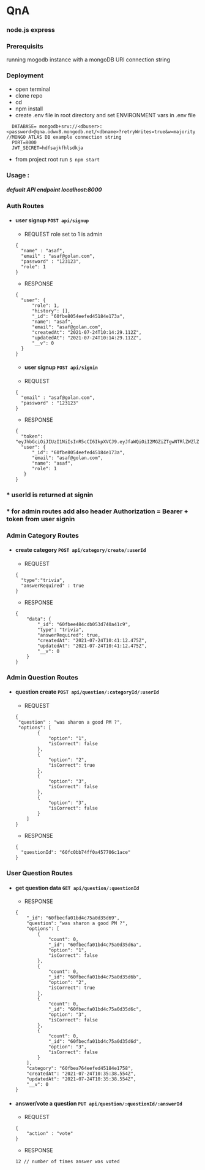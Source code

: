 # QnA
### node.js express 

### Prerequisits

running mogodb instance with a mongoDB URI connection string  

### Deployment

- open terminal
- clone repo
- cd <repo>
- npm install
- create .env file in root directory and set ENVIRONMENT vars in .env file 
```
  DATABASE= mongodb+srv://<dbuser>:<password>@qna.odwv8.mongodb.net/<dbname>?retryWrites=true&w=majority //MONGO ATLAS DB example connection string
  PORT=8000
  JWT_SECRET=hdfsajkfhlsdkja
```
  
- from project root run  ```$ npm start```

### Usage  : 

##### defualt API endpoint localhost:8000

### Auth Routes

- #### user signup ``` POST api/signup ```
  - REQUEST role set to 1 is admin
  ```
  {
    "name" : "asaf",
    "email" : "asaf@golan.com",
    "password" : "123123",
    "role": 1
  }
  ```
  - RESPONSE
  ```
  {
    "user": {
        "role": 1,
        "history": [],
        "_id": "60fbe8054eefed45184e173a",
        "name": "asaf",
        "email": "asaf@golan.com",
        "createdAt": "2021-07-24T10:14:29.112Z",
        "updatedAt": "2021-07-24T10:14:29.112Z",
        "__v": 0
    }
  }
  ```
  
  - #### user signup ``` POST api/signin ```
  - REQUEST
  ```
  {
    "email" : "asaf@golan.com",
    "password" : "123123"
  }
  ```
  - RESPONSE
  ```
  {
    "token": "eyJhbGciOiJIUzI1NiIsInR5cCI6IkpXVCJ9.eyJfaWQiOiI2MGZiZTgwNTRlZWZlZDQ1MTg0ZTE3M2EiLCJpYXQiOjE2MjcxMjE2ODl9.uVaVXMDllIwQFAnZXIkd_u1dIA2aj3DObAZ4nIyDbVc",
    "user": {
        "_id": "60fbe8054eefed45184e173a",
        "email": "asaf@golan.com",
        "name": "asaf",
        "role": 1
     }
  }
  ```

 ### * userId is returned at signin
 ### * for admin routes add also header Authorization = Bearer + token from user signin

###  Admin Category Routes
 
- ####  create category ```POST api/category/create/:userId ```
  - REQUEST 
  ```
  {
    "type":"trivia",
    "answerRequired" : true
  }
  ```
  - RESPONSE
  ```
  {
      "data": {
          "_id": "60fbee484cdb053d740a41c9",
          "type": "trivia",
          "answerRequired": true,
          "createdAt": "2021-07-24T10:41:12.475Z",
          "updatedAt": "2021-07-24T10:41:12.475Z",
          "__v": 0
      }
  }
  ```
  
### Admin Question Routes  
  - #### question create  ```POST api/question/:categoryId/:userId ```
    - REQUEST
    ```
    {
     "question" : "was sharon a good PM ?",
     "options": [
            {
                "option": "1",
                "isCorrect": false
            },
            {
                "option": "2",
                "isCorrect": true
            },
            {
                "option": "3",
                "isCorrect": false
            },
            {
                "option": "3",
                "isCorrect": false
            }
        ] 
    }
    ```
    - RESPONSE
    ```
    {
      "questionId": "60fc0bb74ff0a457706c1ace"
    }
    ```
    
 ### User Question Routes  
  
  - ####  get question data ```GET api/question/:questionId ```
    - RESPONSE
    ```
    {
        "_id": "60fbecfa01bd4c75a0d35d69",
        "question": "was sharon a good PM ?",
        "options": [
            {
                "count": 0,
                "_id": "60fbecfa01bd4c75a0d35d6a",
                "option": "1",
                "isCorrect": false
            },
            {
                "count": 0,
                "_id": "60fbecfa01bd4c75a0d35d6b",
                "option": "2",
                "isCorrect": true
            },
            {
                "count": 0,
                "_id": "60fbecfa01bd4c75a0d35d6c",
                "option": "3",
                "isCorrect": false
            },
            {
                "count": 0,
                "_id": "60fbecfa01bd4c75a0d35d6d",
                "option": "3",
                "isCorrect": false
            }
        ],
        "category": "60fbea764eefed45184e1758",
        "createdAt": "2021-07-24T10:35:38.554Z",
        "updatedAt": "2021-07-24T10:35:38.554Z",
        "__v": 0
    }
    ```
  - ####  answer/vote a question  ```PUT api/question/:questionId/:answerId ```
    - REQUEST
    ```
    {
        "action" : "vote"
    }
    ```
    - RESPONSE
    ```
    12 // number of times answer was voted
    ```
